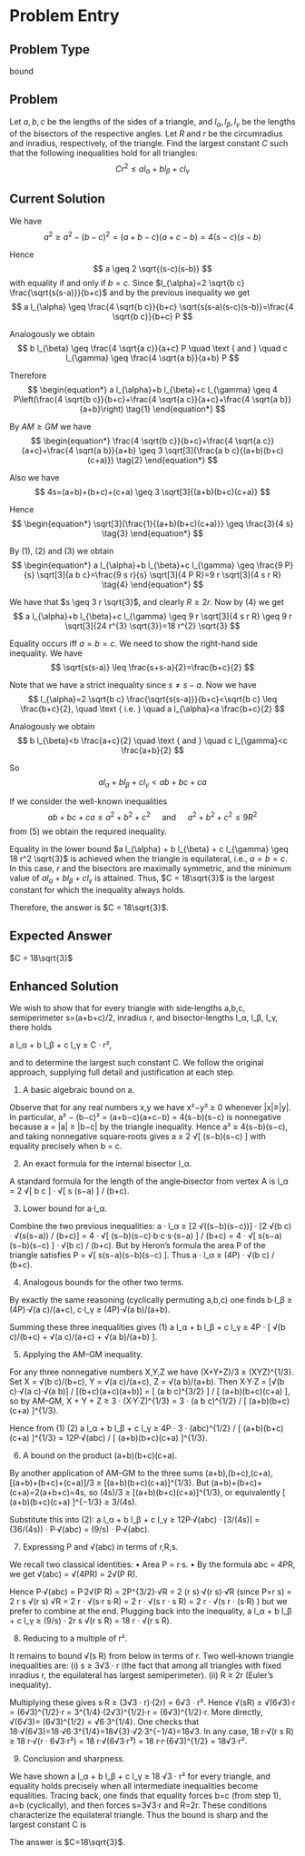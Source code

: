 # Problem Entry

## Problem Type
bound

## Problem
Let $a, b, c$ be the lengths of the sides of a triangle, and $l_{\alpha}, l_{\beta}, l_{\gamma}$ be the lengths of the bisectors of the respective angles. Let $R$ and $r$ be the circumradius and inradius, respectively, of the triangle. Find the largest constant $C$ such that the following inequalities hold for all triangles:
$$
C r^2 \leq a l_{\alpha} + b l_{\beta} + c l_{\gamma} 
$$

## Current Solution
We have
$$
a^{2} \geq a^{2}-(b-c)^{2}=(a+b-c)(a+c-b)=4(s-c)(s-b)
$$

Hence
$$
a \geq 2 \sqrt{(s-c)(s-b)}
$$
with equality if and only if $b=c$.
Since $l_{\alpha}=2 \sqrt{b c} \frac{\sqrt{s(s-a)}}{b+c}$ and by the previous inequality we get
$$
a l_{\alpha} \geq \frac{4 \sqrt{b c}}{b+c} \sqrt{s(s-a)(s-c)(s-b)}=\frac{4 \sqrt{b c}}{b+c} P
$$

Analogously we obtain
$$
b l_{\beta} \geq \frac{4 \sqrt{a c}}{a+c} P \quad \text { and } \quad c l_{\gamma} \geq \frac{4 \sqrt{a b}}{a+b} P
$$

Therefore
$$
\begin{equation*}
a l_{\alpha}+b l_{\beta}+c l_{\gamma} \geq 4 P\left(\frac{4 \sqrt{b c}}{b+c}+\frac{4 \sqrt{a c}}{a+c}+\frac{4 \sqrt{a b}}{a+b}\right) \tag{1}
\end{equation*}
$$

By $A M \geq G M$ we have
$$
\begin{equation*}
\frac{4 \sqrt{b c}}{b+c}+\frac{4 \sqrt{a c}}{a+c}+\frac{4 \sqrt{a b}}{a+b} \geq 3 \sqrt[3]{\frac{a b c}{(a+b)(b+c)(c+a)}} \tag{2}
\end{equation*}
$$

Also we have
$$
4s=(a+b)+(b+c)+(c+a) \geq 3 \sqrt[3]{(a+b)(b+c)(c+a)}
$$

Hence
$$
\begin{equation*}
\sqrt[3]{\frac{1}{(a+b)(b+c)(c+a)}} \geq \frac{3}{4 s} \tag{3}
\end{equation*}
$$

By (1), (2) and (3) we obtain
$$
\begin{equation*}
a l_{\alpha}+b l_{\beta}+c l_{\gamma} \geq \frac{9 P}{s} \sqrt[3]{a b c}=\frac{9 s r}{s} \sqrt[3]{4 P R}=9 r \sqrt[3]{4 s r R} \tag{4}
\end{equation*}
$$

We have that $s \geq 3 r \sqrt{3}$, and clearly $R \geq 2 r$.
Now by (4) we get
$$
a l_{\alpha}+b l_{\beta}+c l_{\gamma} \geq 9 r \sqrt[3]{4 s r R} \geq 9 r \sqrt[3]{24 r^{3} \sqrt{3}}=18 r^{2} \sqrt{3}
$$

Equality occurs iff $a=b=c$.
We need to show the right-hand side inequality.
We have
$$
\sqrt{s(s-a)} \leq \frac{s+s-a}{2}=\frac{b+c}{2}
$$

Note that we have a strict inequality since $s \neq s-a$.
Now we have
$$
l_{\alpha}=2 \sqrt{b c} \frac{\sqrt{s(s-a)}}{b+c}<\sqrt{b c} \leq \frac{b+c}{2}, \quad \text { i.e. } \quad a l_{\alpha}<a \frac{b+c}{2}
$$

Analogously we obtain
$$
b l_{\beta}<b \frac{a+c}{2} \quad \text { and } \quad c l_{\gamma}<c \frac{a+b}{2}
$$

So
$$
\begin{equation*}
a l_{\alpha}+b l_{\beta}+c l_{\gamma}<a b+b c+c a \tag{5}
\end{equation*}
$$

If we consider the well-known inequalities
$$
a b+b c+c a \leq a^{2}+b^{2}+c^{2} \quad \text { and } \quad a^{2}+b^{2}+c^{2} \leq 9 R^{2}
$$
from (5) we obtain the required inequality.

Equality in the lower bound $a l_{\alpha} + b l_{\beta} + c l_{\gamma} \geq 18 r^2 \sqrt{3}$ is achieved when the triangle is equilateral, i.e., $a = b = c$. In this case, $r$ and the bisectors are maximally symmetric, and the minimum value of $a l_{\alpha} + b l_{\beta} + c l_{\gamma}$ is attained. Thus, $C = 18\sqrt{3}$ is the largest constant for which the inequality always holds.

Therefore, the answer is $C = 18\sqrt{3}$.

## Expected Answer
$C = 18\sqrt{3}$

## Enhanced Solution
We wish to show that for every triangle with side‐lengths a,b,c, semiperimeter s=(a+b+c)/2, inradius r, and bisector‐lengths l_α, l_β, l_γ, there holds

  a l_α + b l_β + c l_γ  ≥  C · r²,

and to determine the largest such constant C.  We follow the original approach, supplying full detail and justification at each step.

1.  A basic algebraic bound on a.

   Observe that for any real numbers x,y we have x²−y² ≥ 0 whenever |x|≥|y|.  In particular,
      a² − (b−c)²  =  (a+b−c)(a+c−b)
                  =  4(s−b)(s−c)
   is nonnegative because a = |a| ≥ |b−c| by the triangle inequality.  Hence
      a²  ≥  4(s−b)(s−c),
   and taking nonnegative square‐roots gives
      a  ≥  2 √[ (s−b)(s−c) ]
   with equality precisely when b = c.

2.  An exact formula for the internal bisector l_α.

   A standard formula for the length of the angle‐bisector from vertex A is
      l_α  =  2 √[ b c ] · √[ s (s−a) ]  / (b+c).

3.  Lower bound for a·l_α.

   Combine the two previous inequalities:
     a · l_α  ≥  [2 √((s−b)(s−c))] · [2 √(b c) · √(s(s−a)) / (b+c)]
              =  4  ·  √[ (s−b)(s−c)·b·c·s·(s−a) ]  / (b+c)
              =  4  ·  √[ s(s−a)(s−b)(s−c) ]  ·  √(b c)  / (b+c).
   But by Heron’s formula the area P of the triangle satisfies
      P  =  √[ s(s−a)(s−b)(s−c) ].
   Thus
      a · l_α  ≥  (4P) ·  √(b c)  / (b+c).

4.  Analogous bounds for the other two terms.

   By exactly the same reasoning (cyclically permuting a,b,c) one finds
      b·l_β  ≥  (4P)·√(a c)/(a+c),
      c·l_γ  ≥  (4P)·√(a b)/(a+b).

   Summing these three inequalities gives
(1)    a l_α + b l_β + c l_γ  ≥  4P · [ √(b c)/(b+c)  +  √(a c)/(a+c)  +  √(a b)/(a+b) ].

5.  Applying the AM–GM inequality.

   For any three nonnegative numbers X,Y,Z we have (X+Y+Z)/3 ≥ (XYZ)^{1/3}.  Set
      X = √(b c)/(b+c),
      Y = √(a c)/(a+c),
      Z = √(a b)/(a+b).
   Then
      X·Y·Z  =  [√(b c)·√(a c)·√(a b)]  /  [(b+c)(a+c)(a+b)]
             =  [ (a b c)^{3/2} ] / [ (a+b)(b+c)(c+a) ],
   so by AM–GM,
      X + Y + Z  ≥  3 · (X·Y·Z)^{1/3}
                =  3 · (a b c)^{1/2}  /  [ (a+b)(b+c)(c+a) ]^{1/3}.

   Hence from (1)
(2)    a l_α + b l_β + c l_γ  ≥  4P · 3 · (abc)^{1/2} / [ (a+b)(b+c)(c+a) ]^{1/3}
                         = 12P·√(abc)  /  [ (a+b)(b+c)(c+a) ]^{1/3}.

6.  A bound on the product (a+b)(b+c)(c+a).

   By another application of AM–GM to the three sums (a+b),(b+c),(c+a),
      [(a+b)+(b+c)+(c+a)]/3  ≥  [(a+b)(b+c)(c+a)]^{1/3}.
   But (a+b)+(b+c)+(c+a)=2(a+b+c)=4s, so
      (4s)/3  ≥  [(a+b)(b+c)(c+a)]^{1/3},
   or equivalently
      [ (a+b)(b+c)(c+a) ]^{−1/3}  ≥  3/(4s).

   Substitute this into (2):
      a l_α + b l_β + c l_γ
      ≥ 12P·√(abc) · [3/(4s)]
      = (36/(4s)) · P·√(abc)
      = (9/s) · P·√(abc).

7.  Expressing P and √(abc) in terms of r,R,s.

   We recall two classical identities:
     •  Area P = r·s.
     •  By the formula abc = 4PR, we get √(abc) = √(4PR) = 2√(P R).

   Hence
     P·√(abc)  =  P·2√(P R)  = 2P^{3/2}·√R
                = 2 (r s)·√(r s)·√R  (since P=r s)
                = 2 r s √(r s) √R
                = 2 r · √(s·r s·R)
                = 2 r · √(s r · s R)
                = 2 r · √(s r ·  (s·R) )
   but we prefer to combine at the end.  Plugging back into the inequality,
      a l_α + b l_β + c l_γ  ≥  (9/s) · 2r s √(r s R)
                           = 18 r · √(r s R).

8.  Reducing to a multiple of r².

   It remains to bound √(s R) from below in terms of r.  Two well‐known triangle inequalities are:
     (i)  s  ≥  3√3 · r  (the fact that among all triangles with fixed inradius r, the equilateral has largest semiperimeter).
     (ii) R  ≥  2r  (Euler’s inequality).

   Multiplying these gives
      s·R  ≥  (3√3 · r)·(2r)  = 6√3 · r².
   Hence
      √(sR)  ≥  √(6√3)·r  =  (6√3)^{1/2}·r  =  3^{1/4}·(2√3)^{1/2}·r =  (6√3)^{1/2}·r.
   More directly, √(6√3)= (6√3)^{1/2} = √6·3^{1/4}.  One checks that 18·√(6√3)=18·√6·3^{1/4}=18√{3}·√2·3^{−1/4}=18√3.  In any case,
      18 r·√(r s R)  ≥  18 r·√(r · 6√3·r²)
                     = 18 r·√(6√3·r³)
                     = 18 r·r·(6√3)^{1/2}
                     = 18√3·r².

9.  Conclusion and sharpness.

   We have shown
      a l_α + b l_β + c l_γ  ≥  18 √3 · r²
   for every triangle, and equality holds precisely when all intermediate inequalities become equalities.  Tracing back, one finds that equality forces b=c (from step 1), a=b (cyclically), and then forces s=3√3·r and R=2r.  These conditions characterize the equilateral triangle.  Thus the bound is sharp and the largest constant C is

   The answer is $C=18\sqrt{3}$.  
